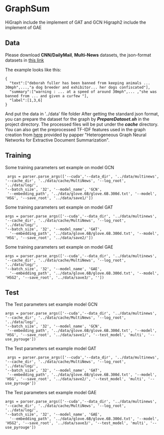 # GraphSum
HiGraph include the implement of GAT and GCN
Higraph2 include the implement of GAE


## Data

Please download **CNN/DailyMail**, **Multi-News** datasets, the json-format datasets in [this link](https://drive.google.com/open?id=1JW033KefyyoYUKUFj6GqeBFZSHjksTfr)

The example looks like this:

```
{
  "text":["deborah fuller has been banned from keeping animals ... 30mph",...,"a dog breeder and exhibitor... her dogs confiscated"],
  "summary":["warning : ... at a speed of around 30mph",... ,"she was banned from ... and given a curfew "],
  "label":[1,3,6]
}
```
And put the data in '../data' file folder
After getting the standard json format, you can prepare the dataset for the graph by ***PrepareDataset.sh*** in the project directory. The processed files will be put under the ***cache*** directory.
You can also get the preprocessed TF-IDF features used in the graph creation from [here](https://drive.google.com/open?id=1oIYBwmrB9_alzvNDBtsMENKHthE9SW9z) provided by papper "Heterogeneous Graph Neural Networks for Extractive Document Summarization".


## Training

Some training parameters set example on model GCN

```
 args = parser.parse_args(['--cuda','--data_dir', '../data/multinews', '--cache_dir', '../data/cache/MultiNews', '--log_root', '../data/log/',
'--batch_size', '32', '--model_name', 'GCN',
 '--embedding_path', '../data/glove.6B/glove.6B.300d.txt', '--model', 'HSG', '--save_root', '../data/save1/'])

```

Some training parameters set example on model GAT
```
args = parser.parse_args(['--cuda','--data_dir', '../data/multinews', '--cache_dir', '../data/cache/MultiNews', '--log_root', '../data/log/',
'--batch_size', '32', '--model_name', 'GAT',
  '--embedding_path', '../data/glove.6B/glove.6B.300d.txt', '--model', 'HSG', '--save_root', '../data/save2/'])
```

Some training parameters set example on model GAE
```
args = parser.parse_args(['--cuda','--data_dir', '../data/multinews', '--cache_dir', '../data/cache/MultiNews', '--log_root', '../data/log/',
'--batch_size', '32', '--model_name', 'GAE',
  '--embedding_path', '../data/glove.6B/glove.6B.300d.txt', '--model', 'HSG2', '--save_root', '../data/save3/', ''])
```

## Test

The Test parameters set example model GCN

```
args = parser.parse_args(['--cuda','--data_dir', '../data/multinews', '--cache_dir', '../data/cache/MultiNews', '--log_root', '../data/log/',
'--batch_size', '32', '--model_name', 'GCN',
 '--embedding_path', '../data/glove.6B/glove.6B.300d.txt', '--model', 'HSG', '--save_root', '../data/save1/', '--test_model', 'multi', '--use_pyrouge'])
```

The Test parameters set example model GAT

```
 args = parser.parse_args(['--cuda','--data_dir', '../data/multinews', '--cache_dir', '../data/cache/MultiNews', '--log_root', '../data/log/',
'--batch_size', '32', '--model_name', 'GAT',
 '--embedding_path', '../data/glove.6B/glove.6B.300d.txt', '--model', 'HSG', '--save_root', '../data/save2/', '--test_model', 'multi', '--use_pyrouge'])
```

The Test parameters set example model GAE

```
args = parser.parse_args(['--cuda','--data_dir', '../data/multinews', '--cache_dir', '../data/cache/MultiNews', '--log_root', '../data/log/',
'--batch_size', '32', '--model_name', 'GAE',
  '--embedding_path', '../data/glove.6B/glove.6B.300d.txt', '--model', 'HSG2', '--save_root', '../data/save3/', '--test_model', 'multi', '--use_pyrouge'])
```